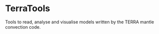 # TerraTools

Tools to read, analyse and visualise models written by the TERRA mantle convection code.
